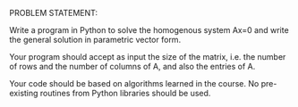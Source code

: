PROBLEM STATEMENT:

Write a program in Python to solve the homogenous system Ax=0 and write the general solution in parametric vector form.

Your program should accept as input the size of the matrix, i.e. the number of rows and the number of columns of A, and also the entries of A.

Your code should be based on algorithms learned in the course. No pre-existing routines from Python libraries should be used.
